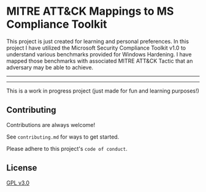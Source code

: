 
# MITRE ATT&CK Mappings to MS Compliance Toolkit

This project is just created for learning and personal preferences. In this project I have utilized the Microsoft Security Compliance Toolkit v1.0 to understand various benchmarks provided for Windows Hardening. I have mapped those benchmarks with associated MITRE ATT&CK Tactic that an adversary may be able to achieve. 

----
---
This is a work in progress project (just made for fun and learning purposes!)
## Contributing

Contributions are always welcome!

See `contributing.md` for ways to get started.

Please adhere to this project's `code of conduct`.

  
## License

[GPL v3.0](https://choosealicense.com/licenses/gpl-3.0/)

  
